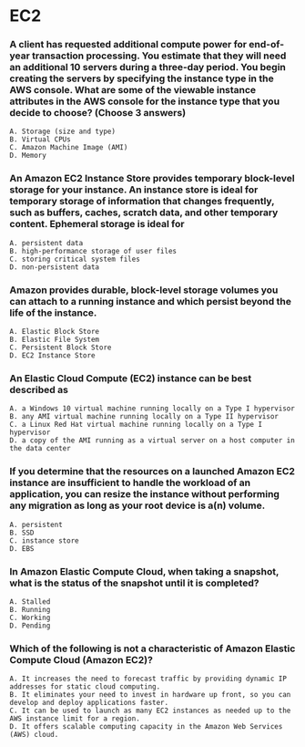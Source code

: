 
# EC2
### A client has requested additional compute power for end-of-year transaction processing. You estimate that they will need an additional 10 servers during a three-day period. You begin creating the servers by specifying the instance type in the AWS console. What are some of the viewable instance attributes in the AWS console for the instance type that you decide to choose? (Choose 3 answers)
```
A. Storage (size and type)
B. Virtual CPUs
C. Amazon Machine Image (AMI) 
D. Memory
```

### An Amazon EC2 Instance Store provides temporary block-level storage for your instance. An instance store is ideal for temporary storage of information that changes frequently, such as buffers, caches, scratch data, and other temporary content. Ephemeral storage is ideal for
```
A. persistent data
B. high-performance storage of user files 
C. storing critical system files
D. non-persistent data
```

### Amazon provides durable, block-level storage volumes you can attach to a running instance and which persist beyond the life of the instance.
```
A. Elastic Block Store
B. Elastic File System
C. Persistent Block Store 
D. EC2 Instance Store
```
### An Elastic Cloud Compute (EC2) instance can be best described as 
```
A. a Windows 10 virtual machine running locally on a Type I hypervisor
B. any AMI virtual machine running locally on a Type II hypervisor
C. a Linux Red Hat virtual machine running locally on a Type I hypervisor
D. a copy of the AMI running as a virtual server on a host computer in the data center
```
### If you determine that the resources on a launched Amazon EC2 instance are insufficient to handle the workload of an application, you can resize the instance without performing any migration as long as your root device is a(n) volume.
```
A. persistent
B. SSD
C. instance store 
D. EBS
```
### In Amazon Elastic Compute Cloud, when taking a snapshot, what is the status of the snapshot until it is completed?
```
A. Stalled 
B. Running 
C. Working 
D. Pending
```
### Which of the following is not a characteristic of Amazon Elastic Compute Cloud (Amazon EC2)?
```
A. It increases the need to forecast traffic by providing dynamic IP addresses for static cloud computing.
B. It eliminates your need to invest in hardware up front, so you can develop and deploy applications faster.
C. It can be used to launch as many EC2 instances as needed up to the AWS instance limit for a region.
D. It offers scalable computing capacity in the Amazon Web Services (AWS) cloud.
```


